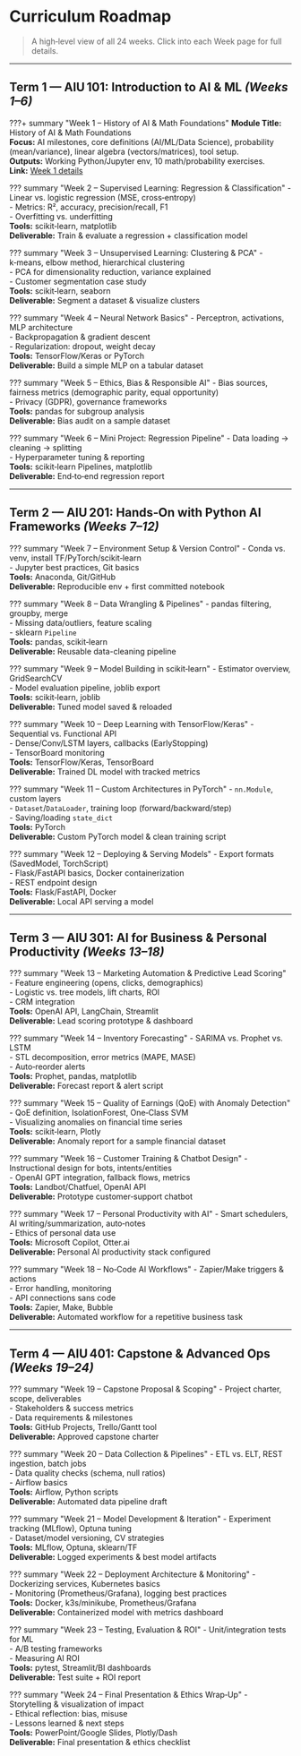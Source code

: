 # Curriculum Roadmap

> A high‑level view of all 24 weeks. Click into each Week page for full details.

---

## Term 1 — AIU 101: Introduction to AI & ML  *(Weeks 1–6)*

???+ summary "Week 1 – History of AI & Math Foundations"
    **Module Title:** History of AI & Math Foundations  
    **Focus:** AI milestones, core definitions (AI/ML/Data Science), probability (mean/variance), linear algebra (vectors/matrices), tool setup.  
    **Outputs:** Working Python/Jupyter env, 10 math/probability exercises.  
    **Link:** [Week 1 details](week-1.md)

??? summary "Week 2 – Supervised Learning: Regression & Classification"
    - Linear vs. logistic regression (MSE, cross‑entropy)  
    - Metrics: R², accuracy, precision/recall, F1  
    - Overfitting vs. underfitting  
    **Tools:** scikit‑learn, matplotlib  
    **Deliverable:** Train & evaluate a regression + classification model

??? summary "Week 3 – Unsupervised Learning: Clustering & PCA"
    - k‑means, elbow method, hierarchical clustering  
    - PCA for dimensionality reduction, variance explained  
    - Customer segmentation case study  
    **Tools:** scikit‑learn, seaborn  
    **Deliverable:** Segment a dataset & visualize clusters

??? summary "Week 4 – Neural Network Basics"
    - Perceptron, activations, MLP architecture  
    - Backpropagation & gradient descent  
    - Regularization: dropout, weight decay  
    **Tools:** TensorFlow/Keras or PyTorch  
    **Deliverable:** Build a simple MLP on a tabular dataset

??? summary "Week 5 – Ethics, Bias & Responsible AI"
    - Bias sources, fairness metrics (demographic parity, equal opportunity)  
    - Privacy (GDPR), governance frameworks  
    **Tools:** pandas for subgroup analysis  
    **Deliverable:** Bias audit on a sample dataset

??? summary "Week 6 – Mini Project: Regression Pipeline"
    - Data loading → cleaning → splitting  
    - Hyperparameter tuning & reporting  
    **Tools:** scikit‑learn Pipelines, matplotlib  
    **Deliverable:** End‑to‑end regression report

---

## Term 2 — AIU 201: Hands‑On with Python AI Frameworks  *(Weeks 7–12)*

??? summary "Week 7 – Environment Setup & Version Control"
    - Conda vs. venv, install TF/PyTorch/scikit‑learn  
    - Jupyter best practices, Git basics  
    **Tools:** Anaconda, Git/GitHub  
    **Deliverable:** Reproducible env + first committed notebook

??? summary "Week 8 – Data Wrangling & Pipelines"
    - pandas filtering, groupby, merge  
    - Missing data/outliers, feature scaling  
    - sklearn `Pipeline`  
    **Tools:** pandas, scikit‑learn  
    **Deliverable:** Reusable data-cleaning pipeline

??? summary "Week 9 – Model Building in scikit‑learn"
    - Estimator overview, GridSearchCV  
    - Model evaluation pipeline, joblib export  
    **Tools:** scikit‑learn, joblib  
    **Deliverable:** Tuned model saved & reloaded

??? summary "Week 10 – Deep Learning with TensorFlow/Keras"
    - Sequential vs. Functional API  
    - Dense/Conv/LSTM layers, callbacks (EarlyStopping)  
    - TensorBoard monitoring  
    **Tools:** TensorFlow/Keras, TensorBoard  
    **Deliverable:** Trained DL model with tracked metrics

??? summary "Week 11 – Custom Architectures in PyTorch"
    - `nn.Module`, custom layers  
    - `Dataset`/`DataLoader`, training loop (forward/backward/step)  
    - Saving/loading `state_dict`  
    **Tools:** PyTorch  
    **Deliverable:** Custom PyTorch model & clean training script

??? summary "Week 12 – Deploying & Serving Models"
    - Export formats (SavedModel, TorchScript)  
    - Flask/FastAPI basics, Docker containerization  
    - REST endpoint design  
    **Tools:** Flask/FastAPI, Docker  
    **Deliverable:** Local API serving a model

---

## Term 3 — AIU 301: AI for Business & Personal Productivity  *(Weeks 13–18)*

??? summary "Week 13 – Marketing Automation & Predictive Lead Scoring"
    - Feature engineering (opens, clicks, demographics)  
    - Logistic vs. tree models, lift charts, ROI  
    - CRM integration  
    **Tools:** OpenAI API, LangChain, Streamlit  
    **Deliverable:** Lead scoring prototype & dashboard

??? summary "Week 14 – Inventory Forecasting"
    - SARIMA vs. Prophet vs. LSTM  
    - STL decomposition, error metrics (MAPE, MASE)  
    - Auto‑reorder alerts  
    **Tools:** Prophet, pandas, matplotlib  
    **Deliverable:** Forecast report & alert script

??? summary "Week 15 – Quality of Earnings (QoE) with Anomaly Detection"
    - QoE definition, IsolationForest, One‑Class SVM  
    - Visualizing anomalies on financial time series  
    **Tools:** scikit‑learn, Plotly  
    **Deliverable:** Anomaly report for a sample financial dataset

??? summary "Week 16 – Customer Training & Chatbot Design"
    - Instructional design for bots, intents/entities  
    - OpenAI GPT integration, fallback flows, metrics  
    **Tools:** Landbot/Chatfuel, OpenAI API  
    **Deliverable:** Prototype customer‑support chatbot

??? summary "Week 17 – Personal Productivity with AI"
    - Smart schedulers, AI writing/summarization, auto‑notes  
    - Ethics of personal data use  
    **Tools:** Microsoft Copilot, Otter.ai  
    **Deliverable:** Personal AI productivity stack configured

??? summary "Week 18 – No‑Code AI Workflows"
    - Zapier/Make triggers & actions  
    - Error handling, monitoring  
    - API connections sans code  
    **Tools:** Zapier, Make, Bubble  
    **Deliverable:** Automated workflow for a repetitive business task

---

## Term 4 — AIU 401: Capstone & Advanced Ops  *(Weeks 19–24)*

??? summary "Week 19 – Capstone Proposal & Scoping"
    - Project charter, scope, deliverables  
    - Stakeholders & success metrics  
    - Data requirements & milestones  
    **Tools:** GitHub Projects, Trello/Gantt tool  
    **Deliverable:** Approved capstone charter

??? summary "Week 20 – Data Collection & Pipelines"
    - ETL vs. ELT, REST ingestion, batch jobs  
    - Data quality checks (schema, null ratios)  
    - Airflow basics  
    **Tools:** Airflow, Python scripts  
    **Deliverable:** Automated data pipeline draft

??? summary "Week 21 – Model Development & Iteration"
    - Experiment tracking (MLflow), Optuna tuning  
    - Dataset/model versioning, CV strategies  
    **Tools:** MLflow, Optuna, sklearn/TF  
    **Deliverable:** Logged experiments & best model artifacts

??? summary "Week 22 – Deployment Architecture & Monitoring"
    - Dockerizing services, Kubernetes basics  
    - Monitoring (Prometheus/Grafana), logging best practices  
    **Tools:** Docker, k3s/minikube, Prometheus/Grafana  
    **Deliverable:** Containerized model with metrics dashboard

??? summary "Week 23 – Testing, Evaluation & ROI"
    - Unit/integration tests for ML  
    - A/B testing frameworks  
    - Measuring AI ROI  
    **Tools:** pytest, Streamlit/BI dashboards  
    **Deliverable:** Test suite + ROI report

??? summary "Week 24 – Final Presentation & Ethics Wrap‑Up"
    - Storytelling & visualization of impact  
    - Ethical reflection: bias, misuse  
    - Lessons learned & next steps  
    **Tools:** PowerPoint/Google Slides, Plotly/Dash  
    **Deliverable:** Final presentation & ethics checklist

